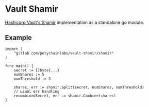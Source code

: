 # Vault Shamir

[Hashicorp Vault's Shamir](https://github.com/hashicorp/vault/tree/master/shamir) implementation as a standalone go module.

## Example

```golang
import (
    "gitlab.com/polychainlabs/vault-shamir/shamir"
)

func main() {
    secret := []byte{...}
    numShares := 5
    numThreshold := 3

    shares, err := shamir.Split(secret, numShares, numThreshold)
    // usual err handling
    recombinedSecret, err := shamir.Combine(shares)
}
```

